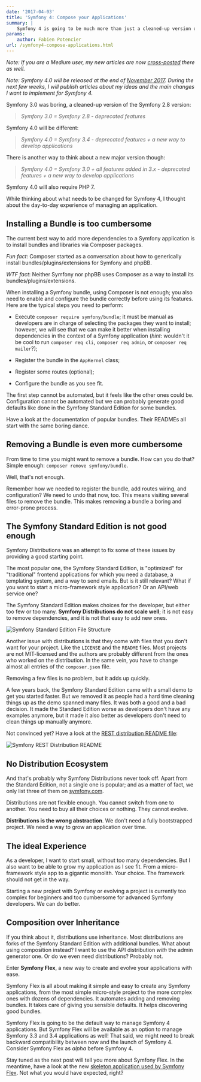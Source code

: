 ```yaml
---
date: '2017-04-03'
title: 'Symfony 4: Compose your Applications'
summary: |
    Symfony 4 is going to be much more than just a cleaned-up version of Symfony 3.
params:
    author: Fabien Potencier
url: /symfony4-compose-applications.html
---
```


*Note: If you are a Medium user, my new articles are now
[cross-posted](https://medium.com/@fabpot) there as well.*

*Note: Symfony 4.0 will be released at the end of [November
2017](http://symfony.com/roadmap?version=4.0#checker). During the next few
weeks, I will publish articles about my ideas and the main changes I want to
implement for Symfony 4.*

Symfony 3.0 was boring, a cleaned-up version of the Symfony 2.8 version:

> *Symfony 3.0 = Symfony 2.8 - deprecated features*

Symfony 4.0 will be different:

> *Symfony 4.0 = Symfony 3.4 - deprecated features + a new way to develop applications*

There is another way to think about a new major version though:

> *Symfony 4.0 = Symfony 3.0 + all features added in 3.x - deprecated features + a new way to develop applications*

Symfony 4.0 will also require PHP 7.

While thinking about what needs to be changed for Symfony 4, I thought about
the day-to-day experience of managing an application.

Installing a Bundle is too cumbersome
-------------------------------------

The current best way to add more dependencies to a Symfony application is to
install bundles and libraries via Composer packages.

*Fun fact*: Composer started as a conversation about how to generically install
bundles/plugins/extensions for Symfony and phpBB.

*WTF fact*: Neither Symfony nor phpBB uses Composer as a way to install
its bundles/plugins/extensions.

When installing a Symfony bundle, using Composer is not enough; you also need
to enable and configure the bundle correctly before using its features. Here
are the typical steps you need to perform:

 * Execute `composer require symfony/bundle`; it must be manual as developers
   are in charge of selecting the packages they want to install; however, we
   will see that we can make it better when installing dependencies in the
   context of a Symfony application (*hint*: wouldn't it be cool to run
   `composer req cli`, `composer req admin`, or `composer req mailer`?);

 * Register the bundle in the `AppKernel` class;

 * Register some routes (optional);

 * Configure the bundle as you see fit.

The first step cannot be automated, but it feels like the other ones could be.
Configuration cannot be automated but we can probably generate good defaults
like done in the Symfony Standard Edition for some bundles.

Have a look at the documentation of popular bundles. Their READMEs all start
with the same boring dance.

Removing a Bundle is even more cumbersome
-----------------------------------------

From time to time you might want to remove a bundle. How can you do that?
Simple enough: `composer remove symfony/bundle`.

Well, that's not enough.

Remember how we needed to register the bundle, add routes wiring, and
configuration? We need to undo that now, too. This means visiting several files
to remove the bundle. This makes removing a bundle a boring and error-prone
process.

The Symfony Standard Edition is not good enough
-----------------------------------------------

Symfony Distributions was an attempt to fix some of these issues by providing a
good starting point.

The most popular one, the Symfony Standard Edition, is "optimized" for
"traditional" frontend applications for which you need a database, a templating
system, and a way to send emails. But is it still relevant? What if you want to
start a micro-framework style application? Or an API/web service one?

The Symfony Standard Edition makes choices for the developer, but either too
few or too many. **Symfony Distributions do not scale well**; it is not easy to
remove dependencies, and it is not that easy to add new ones.

![Symfony Standard Edition File Structure](/media/articles/2017-04-03-symfony4-compose-applications/symfony-se-files.png)

Another issue with distributions is that they come with files that you don't
want for your project. Like the `LICENSE` and the `README` files. Most projects
are not MIT-licensed and the authors are probably different from the ones who
worked on the distribution. In the same vein, you have to change almost all
entries of the `composer.json` file.

Removing a few files is no problem, but it adds up quickly.

A few years back, the Symfony Standard Edition came with a small demo to get
you started faster. But we removed it as people had a hard time cleaning things
up as the demo spanned many files. It was both a good and a bad decision. It
made the Standard Edition worse as developers don't have any examples anymore,
but it made it also better as developers don't need to clean things up manually
anymore.

Not convinced yet? Have a look at the [REST distribution README file](https://github.com/gimler/symfony-rest-edition#4-getting-started-with-symfony):

![Symfony REST Distribution README](/media/articles/2017-04-03-symfony4-compose-applications/symfony-rest-edition.png)

No Distribution Ecosystem
-------------------------

And that's probably why Symfony Distributions never took off. Apart from the
Standard Edition, not a single one is popular; and as a matter of fact, we only
list three of them on [symfony.com](http://symfony.com/distributions).

Distributions are not flexible enough. You cannot switch from one to another.
You need to buy all their choices or nothing. They cannot evolve.

**Distributions is the wrong abstraction**. We don't need a fully bootstrapped
project. We need a way to grow an application over time.

The ideal Experience
--------------------

As a developer, I want to start small, without too many dependencies. But I
also want to be able to grow my application as I see fit. From a
micro-framework style app to a gigantic monolith. Your choice. The framework
should not get in the way.

Starting a new project with Symfony or evolving a project is currently too
complex for beginners and too cumbersome for advanced Symfony developers. We
can do better.

Composition over Inheritance
----------------------------

If you think about it, distributions use inheritance. Most distributions are
forks of the Symfony Standard Edition with additional bundles. What about using
composition instead? I want to use the API distribution *with* the admin
generator one. Or do we even need distributions? Probably not.

Enter **Symfony Flex**, a new way to create and evolve your applications with
ease.

Symfony Flex is all about making it simple and easy to create any Symfony
applications, from the most simple micro-style project to the more complex ones
with dozens of dependencies. It automates adding and removing bundles. It takes
care of giving you sensible defaults. It helps discovering good bundles.

Symfony Flex is going to be the default way to manage Symfony 4 applications.
But Symfony Flex will be available as an option to manage Symfony 3.3 and 3.4
applications as well! That said, we might need to break backward compatibility
between now and the launch of Symfony 4. Consider Symfony Flex as *alpha*
before Symfony 4.

Stay tuned as the next post will tell you more about Symfony Flex. In the
meantime, have a look at the new [skeleton application used by Symfony
Flex](https://github.com/symfony/skeleton). Not what you would have expected,
right?
